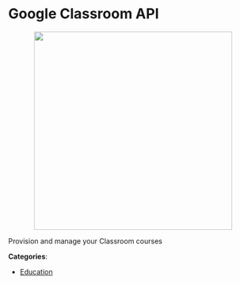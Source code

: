 # Google Classroom API
<p align="center">
    <img width="400" src="https://raw.githubusercontent.com/apis-list/apis-list/apis/google-classroom-api/logo_256x256.png" />
</p>

Provision and manage your Classroom courses



**Categories**:

- [Education](https://github.com/apis-list/apis-list#education)



